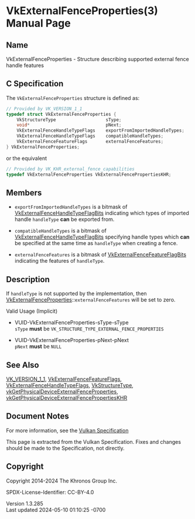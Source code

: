 # VkExternalFenceProperties(3) Manual Page

## Name

VkExternalFenceProperties - Structure describing supported external
fence handle features



## <a href="#_c_specification" class="anchor"></a>C Specification

The `VkExternalFenceProperties` structure is defined as:

``` c
// Provided by VK_VERSION_1_1
typedef struct VkExternalFenceProperties {
    VkStructureType                   sType;
    void*                             pNext;
    VkExternalFenceHandleTypeFlags    exportFromImportedHandleTypes;
    VkExternalFenceHandleTypeFlags    compatibleHandleTypes;
    VkExternalFenceFeatureFlags       externalFenceFeatures;
} VkExternalFenceProperties;
```

or the equivalent

``` c
// Provided by VK_KHR_external_fence_capabilities
typedef VkExternalFenceProperties VkExternalFencePropertiesKHR;
```

## <a href="#_members" class="anchor"></a>Members

- `exportFromImportedHandleTypes` is a bitmask of
  [VkExternalFenceHandleTypeFlagBits](https://registry.khronos.org/vulkan/specs/1.3-extensions/man/html/VkExternalFenceHandleTypeFlagBits.html)
  indicating which types of imported handle `handleType` **can** be
  exported from.

- `compatibleHandleTypes` is a bitmask of
  [VkExternalFenceHandleTypeFlagBits](https://registry.khronos.org/vulkan/specs/1.3-extensions/man/html/VkExternalFenceHandleTypeFlagBits.html)
  specifying handle types which **can** be specified at the same time as
  `handleType` when creating a fence.

- `externalFenceFeatures` is a bitmask of
  [VkExternalFenceFeatureFlagBits](https://registry.khronos.org/vulkan/specs/1.3-extensions/man/html/VkExternalFenceFeatureFlagBits.html)
  indicating the features of `handleType`.

## <a href="#_description" class="anchor"></a>Description

If `handleType` is not supported by the implementation, then
[VkExternalFenceProperties](https://registry.khronos.org/vulkan/specs/1.3-extensions/man/html/VkExternalFenceProperties.html)::`externalFenceFeatures`
will be set to zero.

Valid Usage (Implicit)

- <a href="#VUID-VkExternalFenceProperties-sType-sType"
  id="VUID-VkExternalFenceProperties-sType-sType"></a>
  VUID-VkExternalFenceProperties-sType-sType  
  `sType` **must** be `VK_STRUCTURE_TYPE_EXTERNAL_FENCE_PROPERTIES`

- <a href="#VUID-VkExternalFenceProperties-pNext-pNext"
  id="VUID-VkExternalFenceProperties-pNext-pNext"></a>
  VUID-VkExternalFenceProperties-pNext-pNext  
  `pNext` **must** be `NULL`

## <a href="#_see_also" class="anchor"></a>See Also

[VK_VERSION_1_1](https://registry.khronos.org/vulkan/specs/1.3-extensions/man/html/VK_VERSION_1_1.html),
[VkExternalFenceFeatureFlags](https://registry.khronos.org/vulkan/specs/1.3-extensions/man/html/VkExternalFenceFeatureFlags.html),
[VkExternalFenceHandleTypeFlags](https://registry.khronos.org/vulkan/specs/1.3-extensions/man/html/VkExternalFenceHandleTypeFlags.html),
[VkStructureType](https://registry.khronos.org/vulkan/specs/1.3-extensions/man/html/VkStructureType.html),
[vkGetPhysicalDeviceExternalFenceProperties](https://registry.khronos.org/vulkan/specs/1.3-extensions/man/html/vkGetPhysicalDeviceExternalFenceProperties.html),
[vkGetPhysicalDeviceExternalFencePropertiesKHR](https://registry.khronos.org/vulkan/specs/1.3-extensions/man/html/vkGetPhysicalDeviceExternalFencePropertiesKHR.html)

## <a href="#_document_notes" class="anchor"></a>Document Notes

For more information, see the <a
href="https://registry.khronos.org/vulkan/specs/1.3-extensions/html/vkspec.html#VkExternalFenceProperties"
target="_blank" rel="noopener">Vulkan Specification</a>

This page is extracted from the Vulkan Specification. Fixes and changes
should be made to the Specification, not directly.

## <a href="#_copyright" class="anchor"></a>Copyright

Copyright 2014-2024 The Khronos Group Inc.

SPDX-License-Identifier: CC-BY-4.0

Version 1.3.285  
Last updated 2024-05-10 01:10:25 -0700
